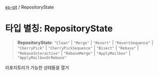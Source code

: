 [es-git](../globals.md) / RepositoryState

# 타입 별칭: RepositoryState

> **RepositoryState**: `"Clean"` \| `"Merge"` \| `"Revert"` \| `"RevertSequence"` \| `"CherryPick"` \| `"CherryPickSequence"` \| `"Bisect"` \| `"Rebase"` \| `"RebaseInteractive"` \| `"RebaseMerge"` \| `"ApplyMailbox"` \| `"ApplyMailboxOrRebase"`

리포지토리가 가능한 상태들을 열거